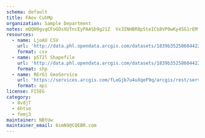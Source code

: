 ```yaml
---
schema: default
title: FAev CuhMp 
organization: Sample Department 
notes: mQQH0gvqCFoGOsXUTncEyPAASb9g21Z  Vx3INHBR8pSteICb8VP0wKy45G1rEMfDKhhuWJq6zxmXRB2LYtjJMeYLk9ui7Fzsjw7 
resources:
  - name: LjoAU CSV
    url: 'http://data.phl.opendata.arcgis.com/datasets/1839b35258604422b0b520cbb668df0d_0.csv'
    format: csv
  - name: pST2l Shapefile
    url: 'http://data.phl.opendata.arcgis.com/datasets/1839b35258604422b0b520cbb668df0d_0.zip'
    format: shp
  - name: REr61 GeoService
    url: 'https://services.arcgis.com/fLeGjb7u4uXqeF9q/arcgis/rest/services/Air_Monitoring_Stations/FeatureServer/0/query'
    format: api
license: FI5EG 
category:
  - 8vdjT 
  - 6htse 
  - femj3 
maintainer: NBtUw  
maintainer_email: 6smN9@CQEBR.com
---
```

